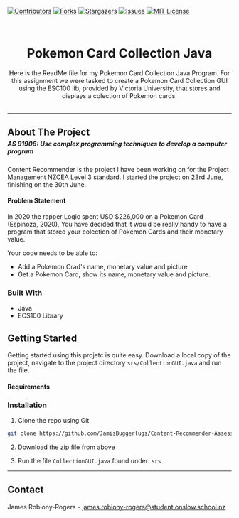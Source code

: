 <!-- PROJECT SHIELDS -->
<!--
*** I'm using markdown "reference style" links for readability.
*** Reference links are enclosed in brackets [ ] instead of parentheses ( ).
*** See the bottom of this document for the declaration of the reference variables
*** for contributors-url, forks-url, etc. This is an optional, concise syntax you may use.
*** https://www.markdownguide.org/basic-syntax/#reference-style-links
-->
[![Contributors][contributors-shield]][contributors-url] [![Forks][forks-shield]][forks-url] [![Stargazers][stars-shield]][stars-url] [![Issues][issues-shield]][issues-url] [![MIT License][license-shield]][license-url]


<!-- Replace Names -->
<!-- 
*** Project Name:     Content Recommender
*** Purpose:          PROGRAM-PURPOSE
 -->


<!-- PROJECT LOGO -->
<br />
<p align="center">
    <h1 align="center"> Pokemon Card Collection Java </h1>
    <!-- <h5 align="center" style='margin-top: 0px;'> AS 91901: Apply user experience methodologies to develop a design for a digital technologies outcome  </h4> -->

  <p align="center">
    Here is the ReadMe file for my Pokemon Card Collection Java Program.  For this assignment we were tasked to create a Pokemon Card Collection GUI using the ESC100 lib, provided by Victoria University, that stores and displays a colection of Pokemon cards. 
    <br />
    <br />
  </p>
</p>

___


<!-- ABOUT THE PROJECT -->
<!-- ## About The Project -->
<h2 style='margin-bottom: 5px;'> About The Project </h2> 
<h5 style='margin-top: 0px;'> AS 91906: Use complex programming techniques to develop a computer program  </h4>

Content Recommender is the project I have been working on for the Project Management NZCEA Level 3 standard. I started the project on 23rd June, finishing on the 30th June. 


#### Problem Statement

In 2020 the rapper Logic spent USD $226,000 on a Pokemon Card (Espinoza, 2020), You have decided that it would be really handy to have a program that stored your colection of Pokemon Cards and their monetary value. 

Your code needs to be able to:
- Add a Pokemon Crad's name, monetary value and picture 
- Get a Pokemon Card, show its name, monetary value and picture. 


### Built With

* Java 
* ECS100 Library


<!-- GETTING STARTED -->
## Getting Started

Getting started using this projetc is quite easy. Download a local copy of the project, navigate to the project directory ```srs/CollectionGUI.java``` and run the file. 

#### Requirements 

### Installation

1. Clone the repo using Git
```sh
git clone https://github.com/JamisBuggerlugs/Content-Recommender-Assessment.git
```
2. Download the zip file from above

3. Run the file ```CollectionGUI.java``` found under: ```srs```

___

<!-- CONTACT -->
## Contact

James Robiony-Rogers - james.robiony-rogers@student.onslow.school.nz









<!-- MARKDOWN LINKS & IMAGES -->
<!-- https://www.markdownguide.org/basic-syntax/#reference-style-links -->
[contributors-shield]: https://img.shields.io/github/contributors/jamisbuggerlugs/Python_Tutorial_Website.svg?style=flat-square
[contributors-url]: https://github.com/JamisBuggerlugs/Python_Tutorial_Website/graphs/contributors
[forks-shield]: https://img.shields.io/github/forks/JamisBuggerlugs/Python_Tutorial_Website.svg?style=flat-square
[forks-url]: https://github.com/JamisBuggerlugs/Python_Tutorial_Website/network/members
[stars-shield]: https://img.shields.io/github/stars/JamisBuggerlugs/Python_Tutorial_Website.svg?style=flat-square
[stars-url]: https://github.com/JamisBuggerlugs/Python_Tutorial_Website/stargazers
[issues-shield]: https://img.shields.io/github/issues/JamisBuggerlugs/Python_Tutorial_Website.svg?style=flat-square
[issues-url]: https://github.com/JamisBuggerlugs/Python_Tutorial_Website/issues
[license-shield]: https://img.shields.io/github/license/JamisBuggerlugs/Python_Tutorial_Website.svg?style=flat-square
[license-url]: https://github.com/JamisBuggerlugs/Python_Tutorial_Website/blob/master/LICENSE.txt
[linkedin-shield]: https://img.shields.io/badge/-LinkedIn-black.svg?style=flat-square&logo=linkedin&colorB=555
[linkedin-url]: https://linkedin.com/in/JamisBuggerlugs
[product-screenshot]: imgs/readme-assets/desktop-home-light.png
